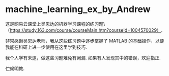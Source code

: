 # machine_learning_ex_by_Andrew
这是网易云课堂上吴恩达的机器学习课程的练习题\\
（https://study.163.com/course/courseMain.htm?courseId=1004570029）.

非常感谢吴恩达老师，我从这些练习题中逐步掌握了 MATLAB 的基础操作，以便我能在科研上进一步使用在这里学到技巧.

我个人学有未逮，做这些习题难免有阙漏. 如果有人发现其中的错误，欢迎指正.

伫候明教.
